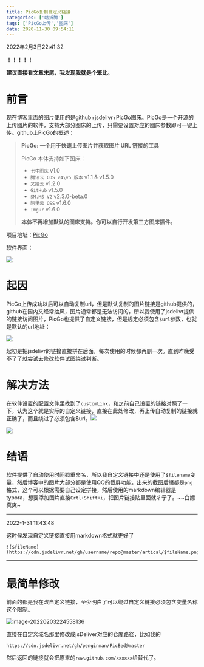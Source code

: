 ```yaml
---
title: PicGo复制自定义链接
categories: ['瞎折腾']
tags: ['PicGo上传','图床']
date: 2020-11-30 09:54:11
---
```


2022年2月3日22:41:32

**！！！！！**

**建议直接看文章末尾，我发现我就是个笨比。**

# 前言

现在博客里面的图片使用的是github+jsdelivr+PicGo图床。PicGo是一个开源的上传图片的软件，支持大部分图床的上传，只需要设置对应的图床参数即可一键上传。github上PicGo的概述：

> **PicGo: 一个用于快速上传图片并获取图片 URL 链接的工具**
>
> PicGo 本体支持如下图床：
>
> - `七牛图床` v1.0
> - `腾讯云 COS v4\v5 版本` v1.1 & v1.5.0
> - `又拍云` v1.2.0
> - `GitHub` v1.5.0
> - `SM.MS V2` v2.3.0-beta.0
> - `阿里云 OSS` v1.6.0
> - `Imgur` v1.6.0
>
> **本体不再增加默认的图床支持。你可以自行开发第三方图床插件。**

项目地址：[PicGo](https://github.com/Molunerfinn/PicGo)

软件界面：

![](https://cdn.jsdelivr.net/gh/penginman/PicBed@master/artical/20201130095609.png)

# 起因

PicGo上传成功以后可以自动复制url，但是默认复制的图片链接是github提供的，github在国内又经常抽风，图片通常都是无法访问的，所以我使用了jsdelivr提供的链接访问图片，PicGo也提供了自定义链接，但是规定必须包含`$url`参数，也就是默认的url地址：

![](https://cdn.jsdelivr.net/gh/penginman/PicBed@master/artical/20201130093835.png)

起初是把jsdelivr的链接直接拼在后面，每次使用的时候都再删一次。直到昨晚受不了了就尝试去修改软件试图绕过判断。

# 解决方法

在软件设置的配置文件里找到了`customLink`，和之前自己设置的链接对照了一下，认为这个就是实际的自定义链接，直接在此处修改，再上传自动复制的链接就正确了，而且绕过了必须包含$url。![](https://cdn.jsdelivr.net/gh/penginman/PicBed@master/artical/20201130094455.png)

![](https://cdn.jsdelivr.net/gh/penginman/PicBed@master/artical/20201130094651.png)

# 结语

软件提供了自动使用时间戳重命名，所以我自定义链接中还是使用了`$filename`变量，然后博客中的图片大部分都是使用QQ的截屏功能，出来的截图后缀都是`png`格式，这个可以根据需要自己设定拼接，然后使用的markdown编辑器是typora，想要添加图片直接`Crtl+Shift+i`，把图片链接贴里面就彳亍了。~~白嫖真爽~

---

2022-1-31 11:43:48

这时候发现自定义链接直接用markdown格式就更好了

```other
![$fileName](https://cdn.jsdelivr.net/gh/username/repo@master/artical/$fileName.png)
```

---

# 最简单修改

前面的都是我在改自定义链接，至少明白了可以绕过自定义链接必须包含变量名称这个限制。

![image-20220203224558136](https://cdn.jsdelivr.net/gh/penginman/PicBed@master/artical/202202032246055.png)

直接在自定义域名那里修改成jsDeliver对应的仓库路径，比如我的

```other
https://cdn.jsdelivr.net/gh/penginman/PicBed@master
```

然后返回的链接就会把原来的`raw.github.com/xxxxxx`给替代了。
